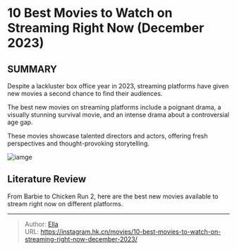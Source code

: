 # 10 Best Movies to Watch on Streaming Right Now (December 2023)


## SUMMARY 



 

Despite a lackluster box office year in 2023, streaming platforms have given new movies a second chance to find their audiences.

The best new movies on streaming platforms include a poignant drama, a visually stunning survival movie, and an intense drama about a controversial age gap.

These movies showcase talented directors and actors, offering fresh perspectives and thought-provoking storytelling.



![iamge](https://static1.srcdn.com/wordpress/wp-content/uploads/2023/12/best-movies-streaming-right-now_.jpg)

## Literature Review
From Barbie to Chicken Run 2, here are the best new movies available to stream right now on different platforms.



---

> Author: [Ella](https://instagram.hk.cn/)  
> URL: https://instagram.hk.cn/movies/10-best-movies-to-watch-on-streaming-right-now-december-2023/  

